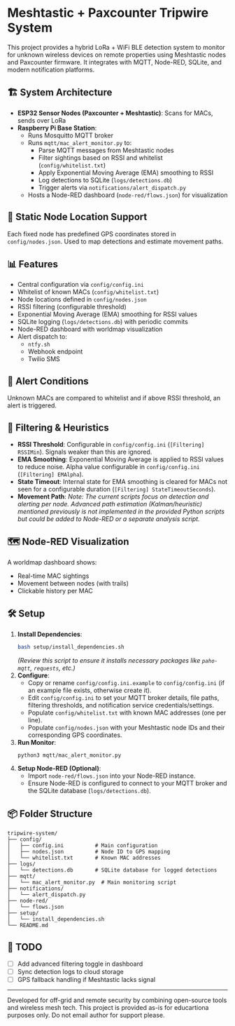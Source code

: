 # Meshtastic + Paxcounter Tripwire System

This project provides a hybrid LoRa + WiFi BLE detection system to monitor for unknown wireless devices on remote properties using Meshtastic nodes and Paxcounter firmware. It integrates with MQTT, Node-RED, SQLite, and modern notification platforms.

## 🏗 System Architecture

- **ESP32 Sensor Nodes (Paxcounter + Meshtastic)**: Scans for MACs, sends over LoRa
- **Raspberry Pi Base Station**:
  - Runs Mosquitto MQTT broker
  - Runs `mqtt/mac_alert_monitor.py` to:
    - Parse MQTT messages from Meshtastic nodes
    - Filter sightings based on RSSI and whitelist (`config/whitelist.txt`)
    - Apply Exponential Moving Average (EMA) smoothing to RSSI
    - Log detections to SQLite (`logs/detections.db`)
    - Trigger alerts via `notifications/alert_dispatch.py`
  - Hosts a Node-RED dashboard (`node-red/flows.json`) for visualization

## 📍 Static Node Location Support

Each fixed node has predefined GPS coordinates stored in `config/nodes.json`. Used to map detections and estimate movement paths.

## 📊 Features

- Central configuration via `config/config.ini`
- Whitelist of known MACs (`config/whitelist.txt`)
- Node locations defined in `config/nodes.json`
- RSSI filtering (configurable threshold)
- Exponential Moving Average (EMA) smoothing for RSSI values
- SQLite logging (`logs/detections.db`) with periodic commits
- Node-RED dashboard with worldmap visualization
- Alert dispatch to:
  - `ntfy.sh`
  - Webhook endpoint
  - Twilio SMS

## 🚨 Alert Conditions

Unknown MACs are compared to whitelist and if above RSSI threshold, an alert is triggered.

## 🧠 Filtering & Heuristics

- **RSSI Threshold**: Configurable in `config/config.ini` (`[Filtering] RSSIMin`). Signals weaker than this are ignored.
- **EMA Smoothing**: Exponential Moving Average is applied to RSSI values to reduce noise. Alpha value configurable in `config/config.ini` (`[Filtering] EMAlpha`).
- **State Timeout**: Internal state for EMA smoothing is cleared for MACs not seen for a configurable duration (`[Filtering] StateTimeoutSeconds`).
- **Movement Path**: *Note: The current scripts focus on detection and alerting per node. Advanced path estimation (Kalman/heuristic) mentioned previously is not implemented in the provided Python scripts but could be added to Node-RED or a separate analysis script.*

## 🗺 Node-RED Visualization

A worldmap dashboard shows:
- Real-time MAC sightings
- Movement between nodes (with trails)
- Clickable history per MAC

## 🛠️ Setup

1.  **Install Dependencies**:
    ```bash
    bash setup/install_dependencies.sh
    ```
    *(Review this script to ensure it installs necessary packages like `paho-mqtt`, `requests`, etc.)*
2.  **Configure**:
    - Copy or rename `config/config.ini.example` to `config/config.ini` (if an example file exists, otherwise create it).
    - Edit `config/config.ini` to set your MQTT broker details, file paths, filtering thresholds, and notification service credentials/settings.
    - Populate `config/whitelist.txt` with known MAC addresses (one per line).
    - Populate `config/nodes.json` with your Meshtastic node IDs and their corresponding GPS coordinates.
3.  **Run Monitor**:
    ```bash
    python3 mqtt/mac_alert_monitor.py
    ```
4.  **Setup Node-RED (Optional)**:
    - Import `node-red/flows.json` into your Node-RED instance.
    - Ensure Node-RED is configured to connect to your MQTT broker and the SQLite database (`logs/detections.db`).

## 📦 Folder Structure

```
tripwire-system/
├── config/
│   ├── config.ini          # Main configuration
│   ├── nodes.json          # Node ID to GPS mapping
│   └── whitelist.txt       # Known MAC addresses
├── logs/
│   └── detections.db       # SQLite database for logged detections
├── mqtt/
│   └── mac_alert_monitor.py  # Main monitoring script
├── notifications/
│   └── alert_dispatch.py
├── node-red/
│   └── flows.json
├── setup/
│   └── install_dependencies.sh
└── README.md
```

## 🧪 TODO

- [ ] Add advanced filtering toggle in dashboard
- [ ] Sync detection logs to cloud storage
- [ ] GPS fallback handling if Meshtastic lacks signal

---

Developed for off-grid and remote security by combining open-source tools and wireless mesh tech. This project is provided as-is for educartiona purposes only. Do not email author for support please.
